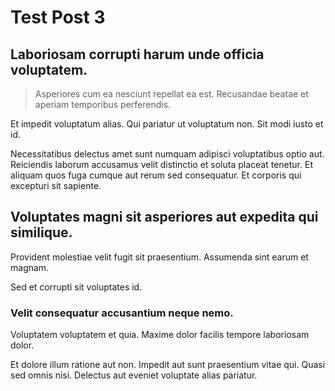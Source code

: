 # Test Post 3

## Laboriosam corrupti harum unde officia voluptatem.

> Asperiores cum ea nesciunt repellat ea est. Recusandae beatae et aperiam temporibus perferendis.

Et impedit voluptatum alias. Qui pariatur ut voluptatum non. Sit modi iusto et id.

Necessitatibus delectus amet sunt numquam adipisci voluptatibus optio aut. Reiciendis laborum accusamus velit distinctio et soluta placeat tenetur. Et aliquam quos fuga cumque aut rerum sed consequatur. Et corporis qui excepturi sit sapiente.

## Voluptates magni sit asperiores aut expedita qui similique.

Provident molestiae velit fugit sit praesentium. Assumenda sint earum et magnam.

Sed et corrupti sit voluptates id.

### Velit consequatur accusantium neque nemo.

Voluptatem voluptatem et quia. Maxime dolor facilis tempore laboriosam dolor.

Et dolore illum ratione aut non. Impedit aut sunt praesentium vitae qui. Quasi sed omnis nisi. Delectus aut eveniet voluptate alias pariatur.
